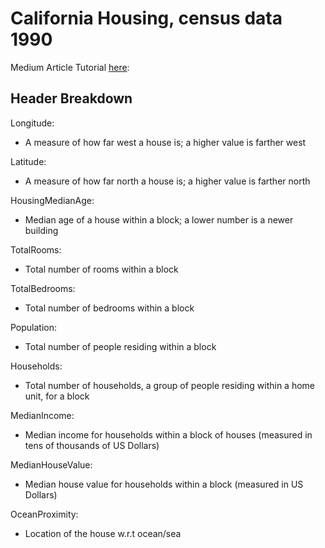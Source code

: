 # California Housing, census data 1990

Medium Article Tutorial [here](https://medium.com/analytics-vidhya/house-price-prediction-regression-with-tensorflow-keras-4fc49fae7123):

## Header Breakdown
Longitude:
* A measure of how far west a house is; a higher value is farther west

Latitude:
* A measure of how far north a house is; a higher value is farther north

HousingMedianAge:
* Median age of a house within a block; a lower number is a newer building

TotalRooms:
* Total number of rooms within a block

TotalBedrooms:
* Total number of bedrooms within a block

Population:
* Total number of people residing within a block

Households:
* Total number of households, a group of people residing within a home unit, for a block

MedianIncome:
* Median income for households within a block of houses (measured in tens of thousands of US Dollars)

MedianHouseValue:
* Median house value for households within a block (measured in US Dollars)

OceanProximity:
* Location of the house w.r.t ocean/sea